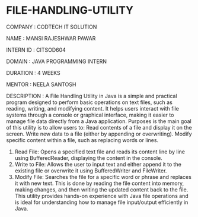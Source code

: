# FILE-HANDLING-UTILITY 

COMPANY : CODTECH IT SOLUTION

NAME : MANSI RAJESHWAR PAWAR

INTERN ID : CITSOD604

DOMAIN : JAVA PROGRAMMING INTERN

DURATION : 4 WEEKS

MENTOR : NEELA SANTOSH

DESCRIPTION : A File Handling Utility in Java is a simple and practical program designed to perform basic operations on text files, such as reading, writing, and modifying content. It helps users interact with file systems through a console or graphical interface, making it easier to manage file data directly from a Java application. Purposes is the main goal of this utility is to allow users to:
Read contents of a file and display it on the screen.
Write new data to a file (either by appending or overwriting).
Modify specific content within a file, such as replacing words or lines.
1. Read File:
Opens a specified text file and reads its content line by line using BufferedReader, displaying the content in the console.
2. Write to File:
Allows the user to input text and either append it to the existing file or overwrite it using BufferedWriter and FileWriter.
3. Modify File:
Searches the file for a specific word or phrase and replaces it with new text. This is done by reading the file content into memory, making changes, and then writing the updated content back to the file.
This utility provides hands-on experience with Java file operations and is ideal for understanding how to manage file input/output efficiently in Java.
